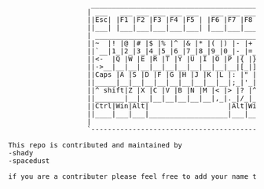 <pre>
                    _______________________________________________________________________________        
                   | ___   ___ ___ ___ ___ ___   ___ ___ ___ ___ ___ ___ ___                       |
                   ||Esc| |F1 |F2 |F3 |F4 |F5 | |F6 |F7 |F8 |F9 |F10|F11|F12|         artwork:     |
                   ||___| |___|___|___|___|___| |___|___|___|___|___|___|___|         shady        |
                   | _____________________________________________    ___________    ___________   |
                   ||~  |! |@ |# |$ |% |^ |& |* |( |) |- |+ |Back |  |Ins|Hom|Pag|  |Nu|/ |* |- |  |
                   ||`__|1_|2_|3_|4_|5_|6_|7_|8_|9_|0_|-_|=_|_____|  |___|___|up_|  |[ |]_|__|__|  |
                   ||<-  |Q |W |E |R |T |Y |U |I |O |P |{ |} | | ||  |Del|End|pag|  |7 |8 |9 |+ |  |
                   ||->__|__|__|__|__|__|__|__|__|__|__|[_|]_|_\_||  |___|___|dwn|  |__|__|__|  |  |
                   ||Caps |A |S |D |F |G |H |J |K |L |: |" |Enter||                 |4 |5 |6 |+ |  |
                   ||_____|__|__|__|__|__|__|__|__|__|;_|'_|_____||       ___       |__|__|__|__|  |
                   ||^ shift|Z |X |C |V |B |N |M |< |> |? |^ shift|      | A |      |1 |2 |3 |E |  |
                   ||_______|__|__|__|__|__|__|__|,_|._|/_|_______|   ___|_|_|___   |__|__|__|n |  |
                   ||Ctrl|Win|Alt|                   |Alt|Win|Ctrl|  |<- | | |-> |  |0    |. |t |  |
                   ||____|___|___|___________________|___|___|____|  |___|_V_|___|  |Ins__|__|e_|  |
                   |                                                                               |
                   `-------------------------------------------------------------------------------'

This repo is contributed and maintained by
-shady
-spacedust

if you are a contributer please feel free to add your name to the list
</pre>



